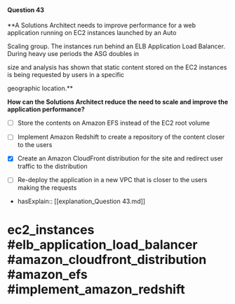 #### Question  43

**A Solutions Architect needs to improve performance for a web application running on EC2 instances launched by an Auto

Scaling group. The instances run behind an ELB Application Load Balancer. During heavy use periods the ASG doubles in

size and analysis has shown that static content stored on the EC2 instances is being requested by users in a specific

geographic location.**

**How can the Solutions Architect reduce the need to scale and improve the application performance?**

- [ ] Store the contents on Amazon EFS instead of the EC2 root volume

- [ ] Implement Amazon Redshift to create a repository of the content closer to the users

- [x] Create an Amazon CloudFront distribution for the site and redirect user traffic to the distribution

- [ ] Re-deploy the application in a new VPC that is closer to the users making the requests

- hasExplain:: [[explanation_Question  43.md]]

# ec2_instances #elb_application_load_balancer #amazon_cloudfront_distribution #amazon_efs #implement_amazon_redshift
